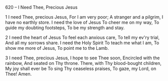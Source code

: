 620 – I Need Thee, Precious Jesus


1
I need Thee, precious Jesus,
For I am very poor;
A stranger and a pilgrim,
I have no earthly store.
I need the love of Jesus
To cheer me on my way,
To guide my doubting footsteps,
To be my strength and stay.

2
I need the heart of Jesus
To feel each anxious care,
To tell my ev'ry trial,
And all my sorrows share.
I need the Holy Spirit
To teach me what I am,
To show me more of Jesus,
To point me to the Lamb.

3
I need Thee, precious Jesus,
I hope to see Thee soon,
Encircled with the rainbow,
And seated on Thy throne.
There, with Thy blood-bought children,
My joy shall ever be
To sing Thy ceaseless praises,
To gaze, my Lord, on Thee!  Amen.
